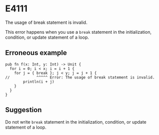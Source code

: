 # E4111

The usage of break statement is invalid.

This error happens when you use a `break` statement in the initialization,
condition, or update statement of a loop.

## Erroneous example

```moonbit
pub fn f(x: Int, y: Int) -> Unit {
  for i = 0; i < x; i = i + 1 {
    for j = { break }; j < y; j = j + 1 {
//            ^^^^^ Error: The usage of break statement is invalid.
        println(i + j)
    }
  }
}
```

## Suggestion

Do not write `break` statement in the initialization, condition, or update
statement of a loop.
